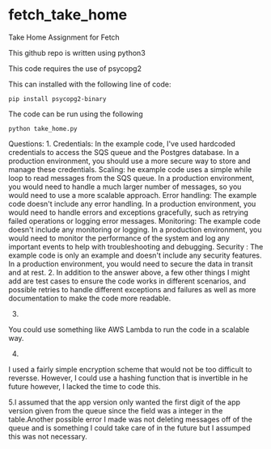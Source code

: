 # fetch_take_home
Take Home Assignment for Fetch

This github repo is written using python3

This code requires the use of psycopg2

This can installed with the following line of code:

```
pip install psycopg2-binary
```

The code can be run  using the following
```
python take_home.py
```

Questions:
1.
Credentials: In the example code, I've used hardcoded credentials to access the SQS queue and the Postgres database. In a production environment, you should use a more secure way to store and manage these credentials.
Scaling: he example code uses a simple while loop to read messages from the SQS queue. In a production environment, you would need to handle a much larger number of messages, so you would need to use a more scalable approach.
Error handling: The example code doesn't include any error handling. In a production environment, you would need to handle errors and exceptions gracefully, such as retrying failed operations or logging error messages.
Monitoring: The example code doesn't include any monitoring or logging. In a production environment, you would need to monitor the performance of the system and log any important events to help with troubleshooting and debugging.
Security : The example code is only an example and doesn't include any security features. In a production environment, you would need to secure the data in transit and at rest.
2.
In addition to the answer above, a few other things I might add are test cases to ensure the code works in different scenarios, and possible retries to handle different exceptions and failures as well as more documentation to make the code more readable.

3.
You could use something like AWS Lambda  to run the code in a scalable way.

4.
I used a fairly simple encryption scheme that would not be too difficult to reversse. However, I could use a hashing function that is invertible in he future however, I lacked the time to code this.

5.I assumed that the app version only wanted the first digit of the app version given from the queue since the field was a integer in the table.Another possible error I made was not deleting messages off of the queue and is something I could take care of in the future but I assumped this was not necessary.





